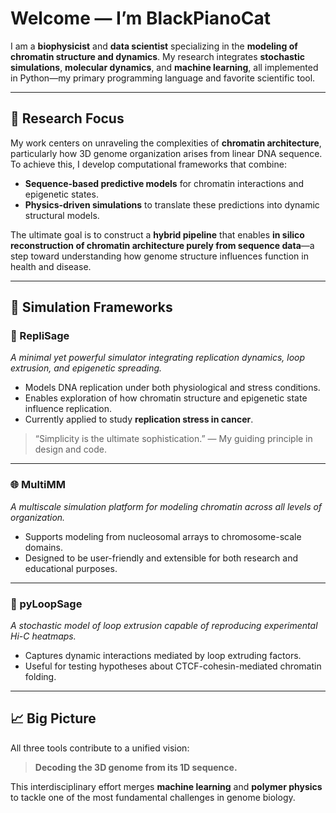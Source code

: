 # Welcome — I’m BlackPianoCat 

I am a **biophysicist** and **data scientist** specializing in the **modeling of chromatin structure and dynamics**. My research integrates **stochastic simulations**, **molecular dynamics**, and **machine learning**, all implemented in Python—my primary programming language and favorite scientific tool.

---

## 🧬 Research Focus

My work centers on unraveling the complexities of **chromatin architecture**, particularly how 3D genome organization arises from linear DNA sequence. To achieve this, I develop computational frameworks that combine:

* **Sequence-based predictive models** for chromatin interactions and epigenetic states.
* **Physics-driven simulations** to translate these predictions into dynamic structural models.

The ultimate goal is to construct a **hybrid pipeline** that enables **in silico reconstruction of chromatin architecture purely from sequence data**—a step toward understanding how genome structure influences function in health and disease.

---

## 🔬 Simulation Frameworks

### 🧠 RepliSage

*A minimal yet powerful simulator integrating replication dynamics, loop extrusion, and epigenetic spreading.*

* Models DNA replication under both physiological and stress conditions.
* Enables exploration of how chromatin structure and epigenetic state influence replication.
* Currently applied to study **replication stress in cancer**.

> “Simplicity is the ultimate sophistication.” — My guiding principle in design and code.

---

### 🌐 MultiMM

*A multiscale simulation platform for modeling chromatin across all levels of organization.*

* Supports modeling from nucleosomal arrays to chromosome-scale domains.
* Designed to be user-friendly and extensible for both research and educational purposes.

---

### 🔁 pyLoopSage

*A stochastic model of loop extrusion capable of reproducing experimental Hi-C heatmaps.*

* Captures dynamic interactions mediated by loop extruding factors.
* Useful for testing hypotheses about CTCF-cohesin-mediated chromatin folding.

---

## 📈 Big Picture

All three tools contribute to a unified vision:

> **Decoding the 3D genome from its 1D sequence.**

This interdisciplinary effort merges **machine learning** and **polymer physics** to tackle one of the most fundamental challenges in genome biology.
